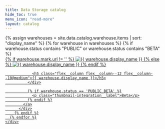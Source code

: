 ```yaml
---
title: Data Storage catalog
hide_toc: true
menu_icon: "read-more"
layout: catalog
---
```


<div class="destinations-catalog">
  <div class="destinations-catalog__section">
    <div class="flex flex--wrap waffle waffle--xlarge">
      {% assign warehouses = site.data.catalog.warehouse.items | sort: "display_name" %}
      {% for warehouse in warehouses %}
        {% if warehouse.status contains "PUBLIC" or warehouse.status contains "BETA" %}
          <div class="flex__column flex__column--6">
            <a class="thumbnail-integration" href="{{ site.baseurl }}/{{ warehouse.url }}/">
              <div class="thumbnail-integration__content flex flex--wrap flex--middle gutter gutter--xlarge">
                <div class="flex__column flex__column--12 flex__column--2@medium thumbnail-integration__logo-wrapper">
                  {% if warehouse.mark.url != '' %}
                    <img class="thumbnail-integration__logo image" alt="{{ warehouse.display_name }}" src="{{ warehouse.mark.url }}" />
                  {% else %}
                    <img class="thumbnail-integration__logo image" alt="{{ warehouse.display_name }}" src="{{ warehouse.logo.url }}" />
                  {% endif %}
                </div>

                <h5 class="flex__column flex__column--12 flex__column--10@medium">{{ warehouse.display_name }}</h5>
              </div>

              {% if warehouse.status == 'PUBLIC_BETA' %}
                <p class="thumbnail-integration__label">Beta</p>
              {% endif %}
            </a>
          </div>
        {% endif %}
      {% endfor %}
    </div>
  </div>
</div>
